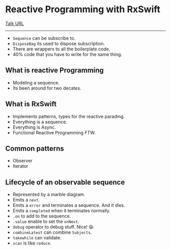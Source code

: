 # Reactive Programming with RxSwift
[Talk URL](https://realm.io/news/altconf-scott-gardner-reactive-programming-with-rxswift/)

----

* `Sequence` can be subscribe to.
* `DisposeBag` its used to dispose subscription.
* There are wrappers to all the boilerplate code.
* 40% code that you have to write for the same thing.

## What is reactive Programming
* Modeling a sequence.
* Its been around for two decates.

## What is RxSwift
* Implements patterns, types for the reactive parading.
* Everything is a sequence.
* Everything is Async.
* Functional Reactive Programming FTW.

## Common patterns
* Observer
* Iterator

## Lifecycle of an observable sequence
* Represented by a marble diagram.
* Emits a `next`.
* Emits a `error` and terminates a sequence. And it dies.
* Emits a `completed` when it terminates normally.
* `.on` to add to the sequence.
* `.value` enable to set the `onNext`.
* `debug` operator to debug stuff. Nice! 😃.
* `combineLatest` can combine `Subjects`.
* `takewhile` can validate.
* `scan` is like `reduce`.
